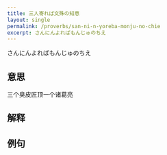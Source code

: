 ```yaml
---
title: 三人寄れば文殊の知恵
layout: single
permalink: /proverbs/san-ni-n-yoreba-monju-no-chie
excerpt: さんにんよればもんじゅのちえ
---
```


さんにんよればもんじゅのちえ

## 意思

三个臭皮匠顶一个诸葛亮

## 解释

## 例句

